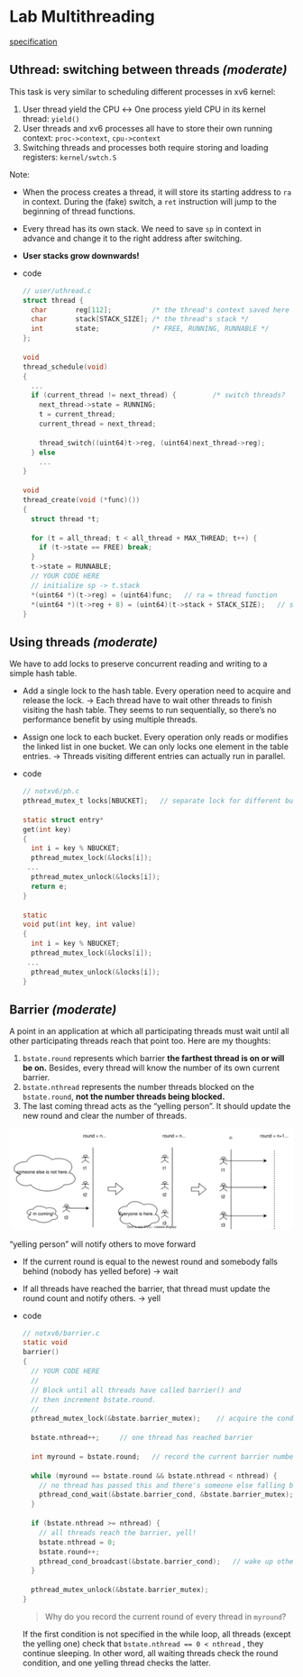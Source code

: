 # Lab Multithreading

[specification](https://pdos.csail.mit.edu/6.828/2021/labs/thread.html)

## Uthread: switching between threads *(moderate)*

This task is very similar to scheduling different processes in xv6 kernel:

1. User thread yield the CPU ↔ One process yield CPU in its kernel thread: `yield()`
2. User threads and xv6 processes all have to store their own running context: `proc->context`, `cpu->context`
3. Switching threads and processes both require storing and loading registers: `kernel/swtch.S`

Note:

- When the process creates a thread, it will store its starting address to `ra` in context. During the (fake) switch, a `ret` instruction will jump to the beginning of thread functions.
- Every thread has its own stack. We need to save `sp` in context in advance and change it to the right address after switching.
- **User stacks grow downwards!**
- code

    ```c
    // user/uthread.c
    struct thread {
      char       reg[112];          /* the thread's context saved here */
      char       stack[STACK_SIZE]; /* the thread's stack */
      int        state;             /* FREE, RUNNING, RUNNABLE */
    };
    
    void 
    thread_schedule(void)
    {
      ...
      if (current_thread != next_thread) {         /* switch threads?  */
        next_thread->state = RUNNING;
        t = current_thread;
        current_thread = next_thread;
    
        thread_switch((uint64)t->reg, (uint64)next_thread->reg);
      } else
        ...
    }
    
    void 
    thread_create(void (*func)())
    {
      struct thread *t;
    
      for (t = all_thread; t < all_thread + MAX_THREAD; t++) {
        if (t->state == FREE) break;
      }
      t->state = RUNNABLE;
      // YOUR CODE HERE
      // initialize sp -> t.stack
      *(uint64 *)(t->reg) = (uint64)func;   // ra = thread function
      *(uint64 *)(t->reg + 8) = (uint64)(t->stack + STACK_SIZE);   // sp = thread stack
    }
    ```

## Using threads *(moderate)*

We have to add locks to preserve concurrent reading and writing to a simple hash table.

- Add a single lock to the hash table. Every operation need to acquire and release the lock. → Each thread have to wait other threads to finish visiting the hash table. They seems to run sequentially, so there’s no performance benefit by using multiple threads.
- Assign one lock to each bucket. Every operation only reads or modifies the linked list in one bucket. We can only locks one element in the table entries. → Threads visiting different entries can actually run in parallel.
- code

    ```c
    // notxv6/ph.c
    pthread_mutex_t locks[NBUCKET];   // separate lock for different bucket
    
    static struct entry*
    get(int key)
    {
      int i = key % NBUCKET;
      pthread_mutex_lock(&locks[i]);
     ...
      pthread_mutex_unlock(&locks[i]);
      return e;
    }
    
    static 
    void put(int key, int value)
    {
      int i = key % NBUCKET;
      pthread_mutex_lock(&locks[i]);
     ...
      pthread_mutex_unlock(&locks[i]);
    }
    ```

## Barrier *(moderate)*

A point in an application at which all participating threads must wait until all other participating threads reach that point too. Here are my thoughts:

1. `bstate.round` represents which barrier **the farthest thread is on or will be on.** Besides, every thread will know the number of its own current barrier.
2. `bstate.nthread` represents the number threads blocked on the `bstate.round`, **not the number threads being blocked.**
3. The last coming thread acts as the “yelling person”. It should update the new round and clear the number of threads.

![“yelling person” will notify others to move forward](assets/yell.svg)

“yelling person” will notify others to move forward

- If the current round is equal to the newest round and somebody falls behind (nobody has yelled before) → wait
- If all threads have reached the barrier, that thread must update the round count and notify others. → yell
- code

    ```c
    // notxv6/barrier.c
    static void 
    barrier()
    {
      // YOUR CODE HERE
      //
      // Block until all threads have called barrier() and
      // then increment bstate.round.
      //
      pthread_mutex_lock(&bstate.barrier_mutex);    // acquire the condition lock
    
      bstate.nthread++;     // one thread has reached barrier
      
      int myround = bstate.round;   // record the current barrier number
    
      while (myround == bstate.round && bstate.nthread < nthread) {
        // no thread has passed this and there's someone else falling behind
        pthread_cond_wait(&bstate.barrier_cond, &bstate.barrier_mutex);   // wait for other threads
      }
    
      if (bstate.nthread >= nthread) {
        // all threads reach the barrier, yell!
        bstate.nthread = 0;
        bstate.round++;
        pthread_cond_broadcast(&bstate.barrier_cond);   // wake up other threads
      }
      
      pthread_mutex_unlock(&bstate.barrier_mutex);
    }
    ```

    > Why do you record the current round of every thread in `myround`?
    >

    If the first condition is not specified in the while loop, all threads (except the yelling one) check that `bstate.nthread == 0 < nthread` , they continue sleeping. In other word, all waiting threads check the round condition, and one yelling thread checks the latter.
